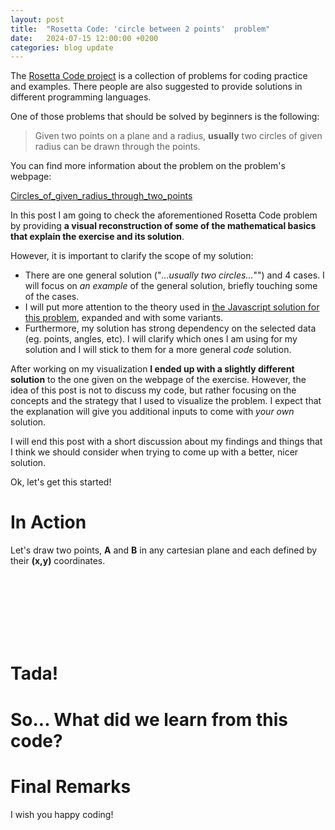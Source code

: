 ```yaml
---
layout: post
title:  "Rosetta Code: 'circle between 2 points'  problem"
date:   2024-07-15 12:00:00 +0200
categories: blog update
---
```


<link rel="stylesheet" href="{{ site.baseurl }}{% link mngassets/styles/table-code-highlight.css %}">
<link rel="stylesheet" href="{{ site.baseurl }}{% link mngassets/posts/2024-07-15-rosetta-code-circles-between-two-points-problem/scrollama-setup-v03.css %}">

The [Rosetta Code project](https://rosettacode.org) is a collection of problems for coding practice and examples. There people are also suggested to provide solutions in different programming languages.

One of those problems that should be solved by beginners is the following:

> Given two points on a plane and a radius, **usually** two circles of given radius can be drawn through the points.

You can find more information about the problem on the problem's webpage:

[Circles_of_given_radius_through_two_points](https://rosettacode.org/wiki/Circles_of_given_radius_through_two_points)

 

In this post I am going to check the aforementioned Rosetta Code problem by providing **a visual reconstruction of some of the mathematical basics that explain the exercise and its solution**.

However, it is important to clarify the scope of my solution:
* There are one general solution ("*...usually two circles...*"") and 4 cases. I will focus on *an example* of the general solution, briefly touching some of the cases.
* I will put more attention to the theory used in [the Javascript solution for this problem](https://rosettacode.org/wiki/Circles_of_given_radius_through_two_points#JavaScript), expanded and with some variants.
* Furthermore, my solution has strong dependency on the selected data (eg. points, angles, etc). I will clarify which ones I am using for my solution and I will stick to them for a more general *code* solution.

After working on my visualization **I ended up with a slightly different solution** to the one given on the webpage of the exercise. However, the idea of this post is not to discuss my code, but rather focusing on the concepts and the strategy that I used to visualize the problem. I expect that the explanation will give you additional inputs to come with *your own* solution.

I will end this post with a short discussion about my findings and things that I think we should consider when trying to come up with a better, nicer solution.

Ok, let's get this started!

# In Action

<section id='stickyoverlay'>
    <figure id="scrollfig">
        <!--<p>0</p>-->
        <div id="threejs-container">    </div>
    </figure>
    <div id="test"></div>
    <div class="articlepost">
        <div class='step' data-step='1'>
            <div class="explain">
            <p>Let's draw two points, <strong>A</strong> and <strong>B</strong> in any cartesian plane and each defined by their <strong>(x,y)</strong> coordinates.</p>
          </div>
        </div>
        <div class='step' data-step='2'>
            <div class="explain">
            </div>
        </div>
        <div class='step' data-step='3'>
            <div class="explain">
            </div>
        </div>
<div class='step' data-step='4'>
            <div class="explain">
            </div>
</div>
        <div class='step' data-step='5'>
            <div class="explain">
            </div>
        </div>
        <div class='step' data-step='6'>
            <div class="explain">
            </div>
        </div>        
        <div class='step' data-step='7'>
            <div class="explain">
            </div>
        </div>
        <div class='step' data-step='8'>
        </div>
        <div class='step' data-step='9'>
        </div>
    </div>
    <br>
    <br>
    <br>
    <br>
    <br>
    <br>
</section>
<script src="{{ site.baseurl }}{% link mngassets/vendor/js/D3js/v7.8.5/d3.v7.min.js %}"></script>
<script src="{{ site.baseurl }}{% link mngassets/vendor/js/scrollama/v2.1.2/scrollama.v2.min.js %}"></script>
<script src="{{ site.baseurl }}{% link mngassets/vendor/js/stickyfill/v2.1.0/stickyfill.v2.min.js %}"></script>
<script type="module" src="{{ site.baseurl }}{% link mngassets/posts/2024-07-15-rosetta-code-circles-between-two-points-problem/parameters-setup-v03.js %}"></script>
<script type="module" src="{{ site.baseurl }}{% link mngassets/posts/2024-07-15-rosetta-code-circles-between-two-points-problem/scrollama-setup-v03.js %}"></script>


# Tada!



# So... What did we learn from this code?


# Final Remarks

I wish you happy coding!


